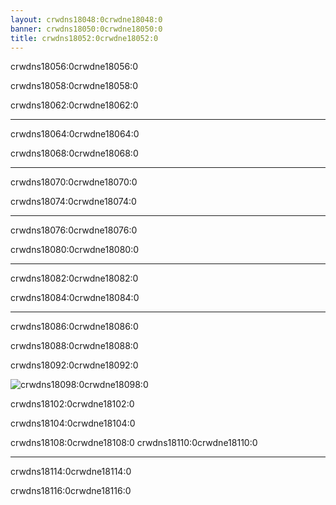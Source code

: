 ```yaml
---
layout: crwdns18048:0crwdne18048:0
banner: crwdns18050:0crwdne18050:0
title: crwdns18052:0crwdne18052:0
---
```


<div class="section-title">crwdns18056:0crwdne18056:0</div>
<div class="section-body">
    <div class="button-action-group">
        <p class="button-action button">crwdns18058:0crwdne18058:0</p>
        <p class="button-action-text">crwdns18062:0crwdne18062:0</p>
    </div>
    <hr>
    <div class="button-action-group">
        <p class="button-action button">crwdns18064:0crwdne18064:0</p>
        <p class="button-action-text">crwdns18068:0crwdne18068:0</p>
    </div>
    <hr>
    <div class="button-action-group">
        <p class="button-action button">crwdns18070:0crwdne18070:0</p>
        <p class="button-action-text">crwdns18074:0crwdne18074:0</p>
    </div>
    <hr>
    <div class="button-action-group">
        <p class="button-action button">crwdns18076:0crwdne18076:0</p>
        <p class="button-action-text">crwdns18080:0crwdne18080:0</p>
    </div>
    <hr>
    <div class="button-action-group">
        <p class="button-action button">crwdns18082:0crwdne18082:0</p>
        <p class="button-action-text">crwdns18084:0crwdne18084:0</p>
    </div>
    <hr>
    <div class="button-action-group">
        <p class="button-action button">crwdns18086:0crwdne18086:0</p>
        <p class="button-action-text">crwdns18088:0crwdne18088:0</p>
    </div>
</div>
<div class="section-title">crwdns18092:0crwdne18092:0</div>
<div class="section-body">
    <div class="button-action-group">
        <p class="button-action"><img src="crwdns18094:0crwdne18094:0" alt="crwdns18098:0crwdne18098:0"></p>
        <p class="button-action-text">crwdns18102:0crwdne18102:0</p>
    </div>
</div>
<div class="section-title">crwdns18104:0crwdne18104:0</div>
<div class="section-body">
    <p>
        crwdns18108:0crwdne18108:0 crwdns18110:0crwdne18110:0
    </p>
    <hr>
    <p>
        crwdns18114:0crwdne18114:0
    </p>
    <p>
        crwdns18116:0crwdne18116:0
    </p>
</div>
